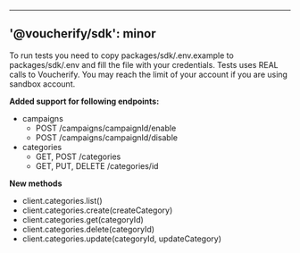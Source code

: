  ---
'@voucherify/sdk': minor
---

To run tests you need to copy packages/sdk/.env.example to packages/sdk/.env and fill the file with your credentials.
Tests uses REAL calls to Voucherify. You may reach the limit of your account if you are using sandbox account.

**Added support for following endpoints:**
- campaigns
  - POST /campaigns/campaignId/enable
  - POST /campaigns/campaignId/disable
- categories
  - GET, POST /categories
  - GET, PUT, DELETE /categories/id

**New methods**
- client.categories.list()
- client.categories.create(createCategory)
- client.categories.get(categoryId)
- client.categories.delete(categoryId)
- client.categories.update(categoryId, updateCategory)
